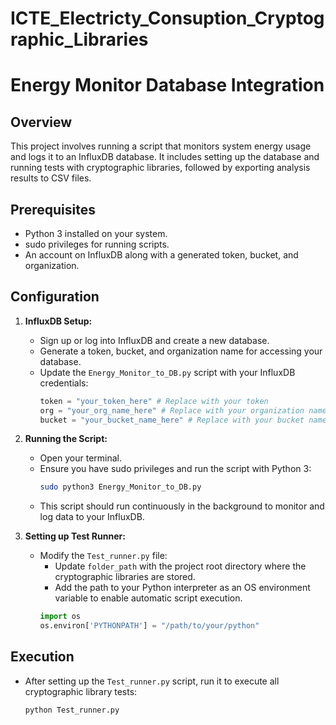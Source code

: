# ICTE_Electricty_Consuption_Cryptographic_Libraries

# Energy Monitor Database Integration

## Overview
This project involves running a script that monitors system energy usage and logs it to an InfluxDB database. It includes setting up the database and running tests with cryptographic libraries, followed by exporting analysis results to CSV files.

## Prerequisites
- Python 3 installed on your system.
- sudo privileges for running scripts.
- An account on InfluxDB along with a generated token, bucket, and organization.

## Configuration
1. **InfluxDB Setup:**
   - Sign up or log into InfluxDB and create a new database.
   - Generate a token, bucket, and organization name for accessing your database.
   - Update the `Energy_Monitor_to_DB.py` script with your InfluxDB credentials:
     ```python
     token = "your_token_here" # Replace with your token
     org = "your_org_name_here" # Replace with your organization name
     bucket = "your_bucket_name_here" # Replace with your bucket name
     ```

2. **Running the Script:**
   - Open your terminal.
   - Ensure you have sudo privileges and run the script with Python 3:
     ```bash
     sudo python3 Energy_Monitor_to_DB.py
     ```
   - This script should run continuously in the background to monitor and log data to your InfluxDB.

3. **Setting up Test Runner:**
   - Modify the `Test_runner.py` file:
     - Update `folder_path` with the project root directory where the cryptographic libraries are stored.
     - Add the path to your Python interpreter as an OS environment variable to enable automatic script execution.
     ```python
     import os
     os.environ['PYTHONPATH'] = "/path/to/your/python"
     ```

## Execution
- After setting up the `Test_runner.py` script, run it to execute all cryptographic library tests:
  ```bash
  python Test_runner.py
